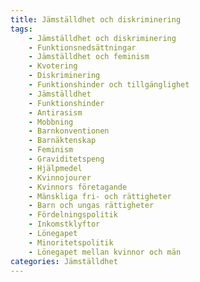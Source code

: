 ```yaml
---
title: Jämställdhet och diskriminering
tags:
    - Jämställdhet och diskriminering
    - Funktionsnedsättningar
    - Jämställdhet och feminism
    - Kvotering
    - Diskriminering
    - Funktionshinder och tillgänglighet
    - Jämställdhet
    - Funktionshinder
    - Antirasism
    - Mobbning
    - Barnkonventionen
    - Barnäktenskap
    - Feminism
    - Graviditetspeng
    - Hjälpmedel
    - Kvinnojourer
    - Kvinnors företagande
    - Mänskliga fri- och rättigheter
    - Barn och ungas rättigheter
    - Fördelningspolitik
    - Inkomstklyftor
    - Lönegapet
    - Minoritetspolitik
    - Lönegapet mellan kvinnor och män
categories: Jämställdhet
---
```

